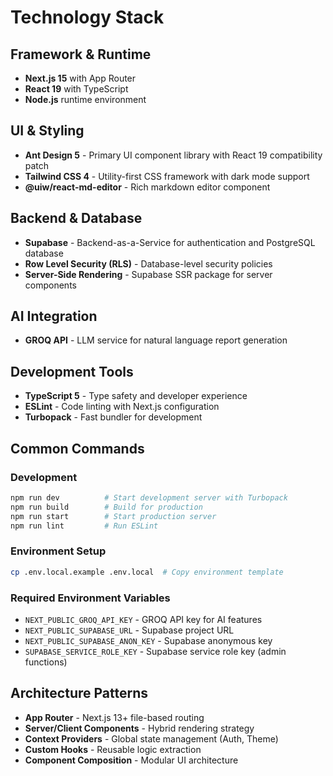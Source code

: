 # Technology Stack

## Framework & Runtime
- **Next.js 15** with App Router
- **React 19** with TypeScript
- **Node.js** runtime environment

## UI & Styling
- **Ant Design 5** - Primary UI component library with React 19 compatibility patch
- **Tailwind CSS 4** - Utility-first CSS framework with dark mode support
- **@uiw/react-md-editor** - Rich markdown editor component

## Backend & Database
- **Supabase** - Backend-as-a-Service for authentication and PostgreSQL database
- **Row Level Security (RLS)** - Database-level security policies
- **Server-Side Rendering** - Supabase SSR package for server components

## AI Integration
- **GROQ API** - LLM service for natural language report generation

## Development Tools
- **TypeScript 5** - Type safety and developer experience
- **ESLint** - Code linting with Next.js configuration
- **Turbopack** - Fast bundler for development

## Common Commands

### Development
```bash
npm run dev          # Start development server with Turbopack
npm run build        # Build for production
npm run start        # Start production server
npm run lint         # Run ESLint
```

### Environment Setup
```bash
cp .env.local.example .env.local  # Copy environment template
```

### Required Environment Variables
- `NEXT_PUBLIC_GROQ_API_KEY` - GROQ API key for AI features
- `NEXT_PUBLIC_SUPABASE_URL` - Supabase project URL
- `NEXT_PUBLIC_SUPABASE_ANON_KEY` - Supabase anonymous key
- `SUPABASE_SERVICE_ROLE_KEY` - Supabase service role key (admin functions)

## Architecture Patterns
- **App Router** - Next.js 13+ file-based routing
- **Server/Client Components** - Hybrid rendering strategy
- **Context Providers** - Global state management (Auth, Theme)
- **Custom Hooks** - Reusable logic extraction
- **Component Composition** - Modular UI architecture